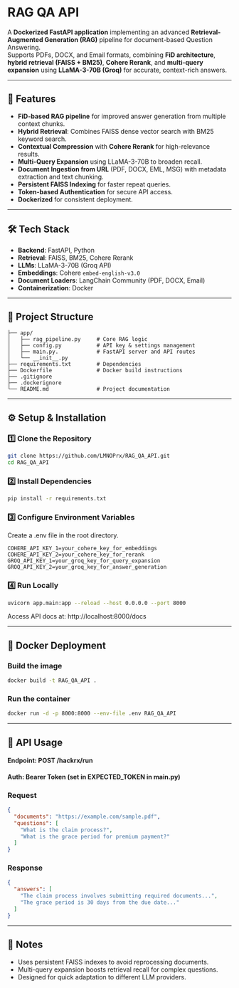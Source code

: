 # RAG QA API

A **Dockerized FastAPI application** implementing an advanced **Retrieval-Augmented Generation (RAG)** pipeline for document-based Question Answering.  
Supports PDFs, DOCX, and Email formats, combining **FiD architecture**, **hybrid retrieval (FAISS + BM25)**, **Cohere Rerank**, and **multi-query expansion** using **LLaMA-3-70B (Groq)** for accurate, context-rich answers.

---

## 🚀 Features

- **FiD-based RAG pipeline** for improved answer generation from multiple context chunks.
- **Hybrid Retrieval**: Combines FAISS dense vector search with BM25 keyword search.
- **Contextual Compression** with **Cohere Rerank** for high-relevance results.
- **Multi-Query Expansion** using LLaMA-3-70B to broaden recall.
- **Document Ingestion from URL** (PDF, DOCX, EML, MSG) with metadata extraction and text chunking.
- **Persistent FAISS Indexing** for faster repeat queries.
- **Token-based Authentication** for secure API access.
- **Dockerized** for consistent deployment.

---

## 🛠️ Tech Stack

- **Backend**: FastAPI, Python
- **Retrieval**: FAISS, BM25, Cohere Rerank
- **LLMs**: LLaMA-3-70B (Groq API)
- **Embeddings**: Cohere `embed-english-v3.0`
- **Document Loaders**: LangChain Community (PDF, DOCX, Email)
- **Containerization**: Docker

---

## 📂 Project Structure

```
├── app/
│   ├── rag_pipeline.py     # Core RAG logic
│   ├── config.py           # API key & settings management
│   ├── main.py.            # FastAPI server and API routes
│   └── __init__.py
├── requirements.txt        # Dependencies
├── Dockerfile              # Docker build instructions
├── .gitignore
├── .dockerignore
└── README.md               # Project documentation
```

---

## ⚙️ Setup & Installation

### 1️⃣ Clone the Repository
```bash
git clone https://github.com/LMNOPrx/RAG_QA_API.git
cd RAG_QA_API
```

### 2️⃣ Install Dependencies
```bash
pip install -r requirements.txt
```

### 3️⃣ Configure Environment Variables
Create a .env file in the root directory.
```env
COHERE_API_KEY_1=your_cohere_key_for_embeddings
COHERE_API_KEY_2=your_cohere_key_for_rerank
GROQ_API_KEY_1=your_groq_key_for_query_expansion
GROQ_API_KEY_2=your_groq_key_for_answer_generation
```

### 4️⃣ Run Locally
```bash
uvicorn app.main:app --reload --host 0.0.0.0 --port 8000
```
Access API docs at: http://localhost:8000/docs

---

## 🐳 Docker Deployment

### Build the image
```bash
docker build -t RAG_QA_API .
```

### Run the container
```bash
docker run -d -p 8000:8000 --env-file .env RAG_QA_API
```

---

## 📡 API Usage

#### Endpoint: POST /hackrx/run
#### Auth: Bearer Token (set in EXPECTED_TOKEN in main.py)

### Request
```json
{
  "documents": "https://example.com/sample.pdf",
  "questions": [
    "What is the claim process?",
    "What is the grace period for premium payment?"
  ]
}
```

### Response
```json
{
  "answers": [
    "The claim process involves submitting required documents...",
    "The grace period is 30 days from the due date..."
  ]
}
```

---

## 📌 Notes

- Uses persistent FAISS indexes to avoid reprocessing documents.
- Multi-query expansion boosts retrieval recall for complex questions.
- Designed for quick adaptation to different LLM providers.























